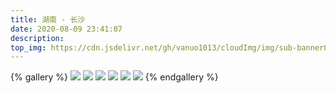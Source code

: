 ```yaml
---
title: 湖南 - 长沙
date: 2020-08-09 23:41:07
description:
top_img: https://cdn.jsdelivr.net/gh/vanuo1013/cloudImg/img/sub-banner01.jpg
---
```


{% gallery %}
![](https://cdn.jsdelivr.net/gh/vanuo1013/cloudImg/img/travel/mmexport1596983395607_mh1596987666387.jpg)
![](https://cdn.jsdelivr.net/gh/vanuo1013/cloudImg/img/travel/IMG_20200808_151930_883_mh1596983870231.jpg)
![](https://cdn.jsdelivr.net/gh/vanuo1013/cloudImg/img/travel/IMG_20200808_152211_317_mh1596984065284.jpg)
![](https://cdn.jsdelivr.net/gh/vanuo1013/cloudImg/img/travel/IMG_20200808_152311_184_mh1596984137639.jpg)
![](https://cdn.jsdelivr.net/gh/vanuo1013/cloudImg/img/travel/IMG_20200808_153028_372_mh1596984467041.jpg)
![](https://cdn.jsdelivr.net/gh/vanuo1013/cloudImg/img/travel/IMG_20200808_153839_718_mh1596984595114.jpg)
{% endgallery %}